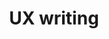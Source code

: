---
title: UX writing
description: The act of writing copy for user-facing touchpoints.
layout: listing
icon: 
---